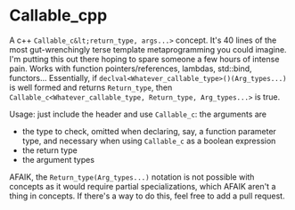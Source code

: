 # Callable_cpp
A c++ `Callable_c&lt;return_type, args...>` concept. It's 40 lines of the most gut-wrenchingly terse template metaprogramming you could imagine. I'm putting this out there hoping to spare someone a few hours of intense pain. Works with function pointers/references, lambdas, std::bind, functors...
Essentially, if `declval<Whatever_callable_type>()(Arg_types...)` is well formed and returns `Return_type`, then `Callable_c<Whatever_callable_type, Return_type, Arg_types...>` is true.

Usage: just include the header and use `Callable_c`: the arguments are

- the type to check, omitted when declaring, say, a function parameter type, and necessary when using `Callable_c` as a boolean expression
- the return type
- the argument types

AFAIK, the `Return_type(Arg_types...)` notation is not possible with concepts as it would require partial specializations, which AFAIK aren't a thing in concepts. If there's a way to do this, feel free to add a pull request.
